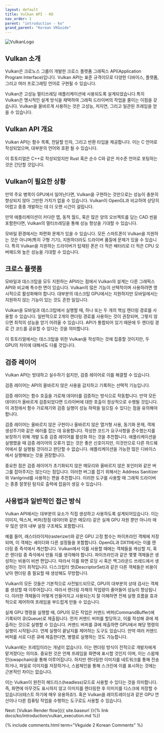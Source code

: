 ```yaml
---
layout: default
title: Vulkan API - KO
nav_order: 1
parent: "introduction - ko"
grand_parent: "Korean VKGuide"
---
```


![VulkanLogo](/assets/images/Vulkan_170px_Dec16.jpg)

## Vulkan 소개

Vulkan은 크로노스 그룹이 개발한 크로스 플랫폼 그래픽스 API(Application Program Interface)입니다. Vulkan API는 표준 규격이므로 다양한 디바이스, 플랫폼, 그리고 여러 프로그래밍 언어로 구현될 수 있습니다.

Vulkan은 고성능 멀티쓰레딩 애플리케이션에 사용되도록 설계되었습니다.특히 Vulkan은 명시적인 설계 방식을 채택하여 그래픽 드라이버의 작업을 줄이는 이점을 갖습니다. Vulkan을 올바르게 사용하는 것은 고성능, 저지연, 그리고 일관된 프레임을 얻을 수 있습니다.

## Vulkan API 개요

Vulkan API는 함수 목록, 전달할 인자, 그리고 반환 타입을 제공합니다. 이는 C 언어로 작성되었으며, 대부분의 언어와 호환 될 수 있습니다.

이 튜토리얼은 C++로 작성되었지만 Rust 혹은 순수 C와 같은 저수준 언어로 포팅하는 것은 간단할 것입니다.

## Vulkan이 필요한 상황

만약 주요 병목이 GPU에서 일어난다면, Vulkan을 구현하는 것만으로는 성능이 충분히 향상되지 않아 그만한 가치가 없을 수 있습니다. Vulkan이 OpenGL과 비교하여 상당히 어렵고 종종 개발하는 데 더 오랜 시간이 걸립니다.

만약 애플리케이션이 커다란 맵, 동적 월드, 혹은 많은 양의 오브젝트를 담는 CAD 씬을 포함한다면, Vulkan의 멀티쓰레딩을 통해 성능 향상을 기대할 수 있습니다.

모바일 환경에서는 파편화 문제가 있을 수 있습니다. 모든 스마트폰이 Vulkan을 지원하는 것은 아니며(특히 구형 기기), 지원하더라도 드라이버 품질에 문제가 있을 수 있습니다. 특히 Vulkan을 지원하는 드라이버가 탑재된 폰은 더 적은 배터리로 더 적은 CPU 오버헤드와 높은 성능을 기대할 수 있습니다.

## 크로스 플랫폼

모바일과 데스크탑을 모두 지원하는 API라는 점에서 Vulkan의 설계는 다른 그래픽스 API와 비교해 특수한 면이 있습니다. Vulkan의 많은 기능이 선택적이며 사용하려면 명시적으로 활성화해야 합니다. 대부분의 데스크탑 GPU에서는 지원하지만 모바일에서는 지원하지 않는 기능이 있는 것도 흔한 일입니다.

Vulkan을 모바일과 데스크탑에서 실행할 때, 하나 또는 두 개의 핵심 렌더링 경로를 사용할 수 있습니다. 일반적으로 2개의 렌더링 경로를 사용하는 것이 권장되며, 그렇지 않으면 최적의 성능을 얻기 어려울 수 있습니다. API가 통합되어 있기 때문에 두 렌더링 경로 간 코드를 공유할 수 있다는 것을 의미합니다.

이 튜토리얼에서는 데스크탑을 위한 Vulkan을 작성하는 것에 집중할 것이지만, 두 GPU의 차이에 대해서도 다룰 것입니다.

## 검증 레이어

Vulkan API는 방대하고 실수하기 쉽지만, 검증 레이어로 이를 해결할 수 있습니다.

검증 레이어는 API의 올바르지 않은 사용을 감지하고 기록하는 선택적 기능입니다.

검증 레이어는 함수 호출을 가로채 데이터를 검증하는 방식으로 작동합니다. 만약 모든 데이터가 올바르게 검증되었다면 드라이버에 대한 호출이 정상적으로 수행될 것입니다. 이 과정에서 함수 가로채기와 검증 실행이 성능 하락을 일으킬 수 있다는 점을 유의해야합니다.

검증 레이어는 올바르지 않은 구현이나 올바르지 않은 열거형 사용, 동기화 문제, 객체 생성주기와 같은 에러를 잡는 데 유용합니다. 작성한 코드가 요구사항을 준수했는지를 보장하기 위해 개발 도중 검증 레이어를 활성화 하는 것을 추천합니다. 애플리케이션을 실행했을 때 검증 레이어의 오류가 없는 것은 좋은 신호이지만, 이것만으로 다른 하드웨어에서 잘 실행될 것이라고 판단할 수 없습니다. 애플리케이션을 가능한 많은 디바이스에서 실행해보는 것을 권장합니다.

중요한 점은 검증 레이어가 초기화되지 않은 메모리와 올바르지 않은 포인터와 같은 버그를 잡아주지는 않는다는 점입니다. 이러한 버그를 잡기 위해서는 Address Sanitizer와 Vanlgrind를 사용하는 편을 추천합니다. 이러한 도구를 사용할 때 그래픽 드라이버는 종종 잘못된 탐지로 출력에 잡음이 생길 수 있습니다.

## 사용법과 일반적인 접근 방식

Vulkan API에서는 대부분의 요소가 직접 생성하고 사용하도록 설계되어있습니다. 이는 이미지, 텍스쳐, 버퍼(정점 데이터와 같은 메모리) 같은 실제 GPU 자원 뿐만 아니라 매우 많은 양의 내부 설정 구조체도 포함합니다.

예를 들어, 래스터라이저(rasterizer)와 같은 GPU 고정 함수는 파이프라인 객체에 저장되며, 이 객체는 셰이더와 다른 설정들을 포함합니다. OpenGL과 DX11에서는 이를 렌더링 중 즉석에서 계산합니다. Vulkan에서 이를 사용할 때에는 객체들을 캐싱할 지, 혹은 렌더링 중 즉석에서 만들 지를 생각해야 합니다. 파이프라인과 같은 몇몇 객체들은 생성하는 비용이 비싼 편입니다. 따라서 이를 화면 로딩 시 혹은 백그라운드 쓰레드에서 생성하는 것이 최적입니다. 디스크립터 셋(DescriptorSet)과 같은 다른 객체들은 비용이 낮아 렌더링 중 필요할 때 생성해도 무방합니다.

Vulkan의 모든 것들은 기본적으로 사전빌드되므로, GPU의 대부분의 상태 검사는 객체를 생성할 때 이루어집니다. 따라서 렌더링 자체의 작업량이 줄어들어 성능이 향상됩니다. 이러한 객체들이 어떻게 만들어지고 사용되는지 잘 이해하면 전체 실행 흐름을 효과적으로 제어하여 프레임을 부드럽게 만들 수 있습니다.

실제 GPU 명령을 실행할 때, GPU의 모든 작업은 커맨드 버퍼(CommandBuffer)에 기록되어 큐(Queue)로 제출됩니다. 먼저 커맨드 버퍼를 할당하고, 이를 작성해 큐에 제출하는 것으로 실행할 수 있습니다. 커맨드 버퍼를 큐에 제출하면 GPU에서 해당 명령의 실행이 시작됩니다. 언제 실행이 끝날지를 제어하는 도구도 있습니다. 만약 여러 커맨드 버퍼를 서로 다른 큐에 제출한다면, 병렬로 실행하는 것도 가능합니다.

Vulkan에는 프레임이라는 개념이 없습니다. 이는 렌더링 방식이 전적으로 개발자에게 맡겨졌다는 의미죠. 중요한 것은 언제 프레임을 화면에 표시할 것인지 이며, 이는 스왑체인(swapchain)을 통해 이루어집니다. 하지만 렌더링한 이미지를 네트워크를 통해 전송하거나, 파일로 이미지를 저장하거나, 스왑체인을 통해 스크린에 이를 표시하는 것에는 근본적인 차이는 없습니다.

이는 Vulkan이 완전히 헤드리스(headless)모드로 사용할 수 있다는 것을 의미합니다. 즉, 화면에 아무것도 표시하지 않고 이미지를 렌더링한 후 이미지를 디스크에 저장할 수 있습니다(테스트 하기에 매우 유용하죠!). 혹은 Vulkan을 레이트레이싱과 같은 GPU 연산이나 다른 컴퓨팅 작업을 수행하는 도구로도 사용할 수 있습니다.

Next: [Vulkan Render flow]({{ site.baseurl }}{% link docs/ko/introduction/vulkan_execution.md %})


{% include comments.html term="Vkguide 2 Korean Comments" %}

